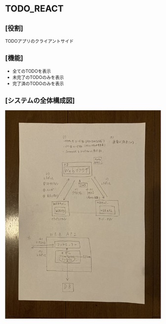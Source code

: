 # TODO_REACT

## [役割]  
TODOアプリのクライアントサイド

## [機能] 
* 全てのTODOを表示
* 未完了のTODOのみを表示
* 完了済のTODOのみを表示

## [システムの全体構成図]
<img src="todo_react/src/images/system.jpg">
